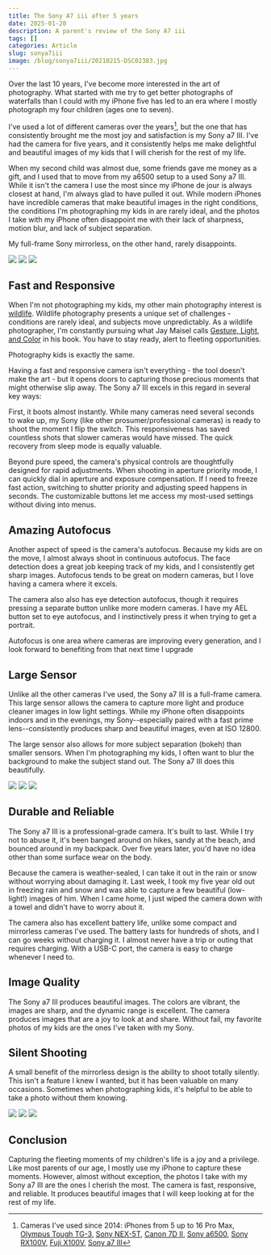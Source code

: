 ```yaml
---
title: The Sony A7 iii after 5 years
date: 2025-01-20
description: A parent's review of the Sony A7 iii
tags: []
categories: Article
slug: sonya7iii
image: /blog/sonya7iii/20210215-DSC02383.jpg
---
```


Over the last 10 years, I've become more interested in the art of photography. What
started with me try to get better photographs of waterfalls than I could with my iPhone
five has led to an era where I mostly photograph my four children (ages one to seven).


I've used a lot of different cameras over the years[^1], but the one that has consistently
brought me the most joy and satisfaction is my Sony a7 III. I've had the camera for five
years, and it
consistently helps me make delightful and beautiful images of my kids that I will
cherish for the rest of my life.

When my second child was almost due, some friends gave me money as a gift, and I used
that to move from my a6500 setup to a used Sony a7 III. While it isn't the camera I use
the most since my iPhone de jour is always closest at hand, I'm always glad to have
pulled it out. While modern iPhones have incredible cameras that make beautiful images
in the right conditions, the conditions I'm photographing my kids in are rarely ideal,
and the photos I take with my iPhone often disappoint me with their lack of sharpness,
motion blur, and lack of subject separation.

My full-frame Sony mirrorless, on the other hand, rarely disappoints.

![](20211021-DSC06619.jpg) ![](20210215-DSC02383.jpg) ![](20210729-DSC05630.jpg)

## Fast and Responsive

When I'm not photographing my kids, my other main photography interest is [wildlife](https://photos.tdhopper.com/great-blue-herons).
Wildlife photography presents a unique set of challenges - conditions are rarely ideal,
and subjects move unpredictably. As a wildlife photographer, I'm constantly pursuing
what Jay Maisel calls [Gesture, Light, and Color](https://www.jaymaisel.com/products/light-gesture-and-color) in his book. You have to stay ready,
alert to fleeting opportunities.

Photography kids is exactly the same.

Having a fast and responsive camera isn't everything - the tool doesn't make the art -
but it opens doors to capturing those precious moments that might otherwise slip away.
The Sony a7 III excels in this regard in several key ways:

First, it boots almost instantly. While many cameras need several seconds to wake up, my
Sony (like other prosumer/professional cameras) is ready to shoot the moment I flip the
switch. This responsiveness has saved countless shots that slower cameras would have
missed. The quick recovery from sleep mode is equally valuable.

Beyond pure speed, the camera's physical controls are thoughtfully designed for rapid
adjustments. When shooting in aperture priority mode, I can quickly dial in aperture and
exposure compensation. If I need to freeze fast action, switching to shutter priority
and adjusting speed happens in seconds. The customizable buttons let me access my
most-used settings without diving into menus.

## Amazing Autofocus

Another aspect of speed is the camera's autofocus. Because my kids are on the move, I
almost always shoot in continuous autofocus. The face detection does a great job keeping
track of my kids, and I consistently get sharp images. Autofocus tends to be great on
modern cameras, but I love having a camera where it excels. 

The camera also also has eye detection autofocus, though it requires pressing a separate
button unlike more modern cameras. I have my AEL button set to eye autofocus, and I
instinctively press it when trying to get a portrait.

Autofocus is one area where cameras are improving every generation, and I look forward to
benefiting from that next time I upgrade 

## Large Sensor

Unlike all the other cameras I've used, the Sony a7 III is a full-frame camera. This
large sensor allows the camera to capture more light and produce cleaner images in low
light settings. While my iPhone often disappoints indoors and in the evenings, my
Sony--especially paired with a fast prime lens--consistently produces sharp and
beautiful images, even at ISO 
12800. 

The large sensor also allows for more subject separation (bokeh) than smaller sensors.
When I'm photographing my kids, I often want to blur the background to make the subject
stand out. The Sony a7 III does this beautifully. 

![](20231109-DSC01340.jpg) ![](20210528-DSC04315.jpg) ![](20241223-DSC04982.jpg) 

## Durable and Reliable

The Sony a7 III is a professional-grade camera. It's built to last. While I try not to
abuse it, it's been banged around on hikes, sandy at the beach, and bounced around in my
backpack. Over five years later, you'd have no idea other than some surface wear on the
body. 

Because the camera is weather-sealed, I can take it out in the rain or snow without
worrying about damaging it. Last week, I took my five year old out in freezing rain and
snow and was able to capture a few beautiful (low-light!) images of him. When I came
home, I just wiped the camera down with a towel and didn't have to worry about it.

The camera also has excellent battery life, unlike some compact and mirrorless cameras 
I've used. The battery lasts for hundreds of shots, and I can go weeks without charging it. 
I almost never have a trip or outing that requires charging. With a USB-C port, the 
camera is easy to charge whenever I need to.  

## Image Quality

The Sony a7 III produces beautiful images. The colors are vibrant, the images are sharp,
and the dynamic range is excellent. The camera produces images that are a joy to look at
and share. Without fail, my favorite photos of my kids are the ones I've taken with my
Sony.

## Silent Shooting

A small benefit of the mirrorless design is the ability to shoot totally silently. 
This isn't a feature I knew I wanted, but it has been valuable on many occasions. 
Sometimes when photographing kids, it's helpful to be able to take a photo without
them knowing. 

![](20220326-DSC07952.jpg) ![](20240827-DSC04280.jpg) ![](20240219-DSC02347.jpg) 

## Conclusion

Capturing the fleeting moments of my children's life is a joy and a privilege. Like most
parents of our age, I mostly use my iPhone to capture these moments. However, almost
without exception,
the photos I take with my Sony a7 III are the ones I cherish the most. The camera is
fast, responsive, and reliable. It produces beautiful images that I will keep looking at
for the rest of my life.

[^1]: Cameras I've used since 2014: iPhones from 5 up to 16 Pro Max, [Olympus Tough TG-3](https://www.dpreview.com/products/olympus/compacts/oly_tg3), [Sony NEX-5T](https://www.dpreview.com/products/sony/slrs/sony_nex5t), [Canon 7D II](https://www.dpreview.com/reviews/canon-eos-7d-mark-ii), [Sony a6500](https://www.dpreview.com/reviews/sony-alpha-a6500), [Sony RX100V](https://www.dpreview.com/reviews/sony-cybershot-dsc-rx100-v-review), [Fuji X100V](https://www.dpreview.com/reviews/fujifilm-x100v-review), [Sony a7 III](https://www.dpreview.com/reviews/sony-a7-iii-review)

